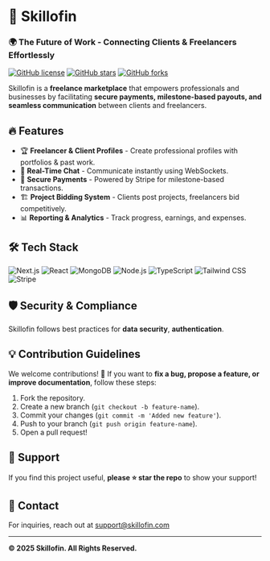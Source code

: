 # 🚀 Skillofin


### 🌍 The Future of Work - Connecting Clients & Freelancers Effortlessly

[![GitHub license](https://img.shields.io/github/license/skillofin/skillofin?style=for-the-badge)](LICENSE)
[![GitHub stars](https://img.shields.io/github/stars/skillofin/skillofin?style=for-the-badge)](https://github.com/yourusername/skillofin/stargazers)
[![GitHub forks](https://img.shields.io/github/forks/skillofin/skillofin?style=for-the-badge)](https://github.com/yourusername/skillofin/network)

Skillofin is a **freelance marketplace** that empowers professionals and businesses by facilitating **secure payments, milestone-based payouts, and seamless communication** between clients and freelancers.

## 🔥 Features
- 🏆 **Freelancer & Client Profiles** - Create professional profiles with portfolios & past work.
- 💬 **Real-Time Chat** - Communicate instantly using WebSockets.
- 🔐 **Secure Payments** - Powered by Stripe for milestone-based transactions.
- 🏗 **Project Bidding System** - Clients post projects, freelancers bid competitively.
- 📊 **Reporting & Analytics** - Track progress, earnings, and expenses.

## 🛠️ Tech Stack

![Next.js](https://img.shields.io/badge/Next.js-000000?style=for-the-badge&logo=next.js&logoColor=white)
![React](https://img.shields.io/badge/React-20232A?style=for-the-badge&logo=react&logoColor=61DAFB)
![MongoDB](https://img.shields.io/badge/MongoDB-4EA94B?style=for-the-badge&logo=mongodb&logoColor=white)
![Node.js](https://img.shields.io/badge/Node.js-43853D?style=for-the-badge&logo=node.js&logoColor=white)
![TypeScript](https://img.shields.io/badge/TypeScript-3178C6?style=for-the-badge&logo=typescript&logoColor=white)
![Tailwind CSS](https://img.shields.io/badge/TailwindCSS-06B6D4?style=for-the-badge&logo=tailwindcss&logoColor=white)
![Stripe](https://img.shields.io/badge/Stripe-008CDD?style=for-the-badge&logo=stripe&logoColor=white)


## 🛡️ Security & Compliance
Skillofin follows best practices for **data security**, **authentication**.

## 💡 Contribution Guidelines
We welcome contributions! 🚀 If you want to **fix a bug, propose a feature, or improve documentation**, follow these steps:
1. Fork the repository.
2. Create a new branch (`git checkout -b feature-name`).
3. Commit your changes (`git commit -m 'Added new feature'`).
4. Push to your branch (`git push origin feature-name`).
5. Open a pull request!

## 🌟 Support
If you find this project useful, **please ⭐ star the repo** to show your support!

## 📧 Contact
For inquiries, reach out at [support@skillofin.com](mailto:support@skillofin.com)

---

**© 2025 Skillofin. All Rights Reserved.**
